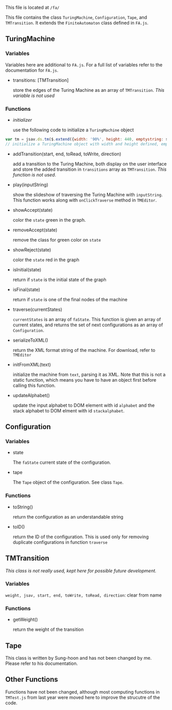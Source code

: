 This file is located at `/fa/`

This file contains the class `TuringMachine`, `Configuration`, `Tape`, and `TMTransition`. It extends the `FiniteAutomaton` class defined in `FA.js`.

## TuringMachine ##

### Variables ###

Variables here are additional to `FA.js`. For a full list of variables refer to the documentation for `FA.js`.

- transitions: [TMTransition]

	store the edges of the Turing Machine as an array of `TMTransition`. *This variable is not used*

### Functions ###

- *initializer*

	use the following code to initialize a `TuringMachine` object

```javascript
var tm = jsav.ds.tm($.extend({width: '90%', height: 440, emptystring: square, editable: true}, opts));
// initialize a TuringMachine object with width and height defined, emptystring equal to `square`. Users are able to drag nodes.
```

- addTransition(start, end, toRead, toWrite, direction)

	add a transition to the Turing Machine, both display on the user interface and store the added transition in `transitions` array as `TMTransition`. *This function is not used*.

- play(inputString)

	show the slideshow of traversing the Turing Machine with `inputString`. This function works along with `onClickTraverse` method in `TMEditor`.

- showAccept(state)

	color the `state` green in the graph.

- removeAccept(state)

	remove the class for green color on `state`

- showReject(state)

	color the `state` red in the graph

- isInitial(state)

	return if `state` is the initial state of the graph

- isFinal(state)

	return if `state` is one of the final nodes of the machine

- traverse(currentStates)

	`currentStates` is an array of `faState`. This function is given an array of current states, and returns the set of next configurations as an array of `Configuration`.

- serializeToXML()

	return the XML format string of the machine. For download, refer to `TMEditor`

- initFromXML(text)

	initialize the machine from `text`, parsing it as XML. Note that this is not a static function, which means you have to have an object first before calling this function.

- updateAlphabet()

	update the input alphabet to DOM element with id `alphabet` and the stack alphabet to DOM elment with id `stackalphabet`.

## Configuration ##

### Variables ###

- state

	The `faState` current state of the configuration.

- tape

	The `Tape` object of the configuration. See class `Tape`.

### Functions ###

- toString()

	return the configuration as an understandable string

- toID()

	return the ID of the configuration. This is used only for removing duplicate configurations in function `traverse`

## TMTransition ##

*This class is not really used, kept here for possible future development.*

### Variables ###

`weight, jsav, start, end, toWrite, toRead, direction`: clear from name

### Functions ###

- getWeight()

	return the weight of the transition

## Tape ##

This class is written by Sung-hoon and has not been changed by me. Please refer to his documentation.

## Other Functions ##

Functions have not been changed, although most computing functions in `TMTest.js` from last year were moved here to improve the strucutre of the code.
